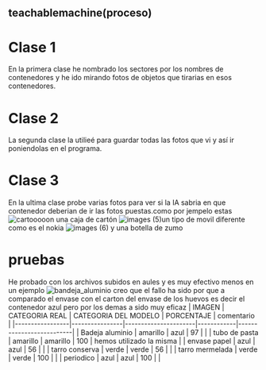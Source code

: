 ## teachablemachine(proceso)
# Clase 1
En la primera clase he nombrado los sectores por los nombres de contenedores y he ido mirando fotos de objetos que tirarias en esos contenedores.
# Clase 2
La segunda clase la utilieé para guardar todas las fotos que vi y así ir poniendolas en el programa.
# Clase 3
En la ultima clase probe varias fotos para ver si la IA sabria en que contenedor deberian de ir las fotos puestas.como por jempelo estas
![cartooooon](https://user-images.githubusercontent.com/122264819/214005690-9f19ea1a-f208-45f2-8702-fb4f175bcacd.jpeg) una caja de cartón
![images (5)](https://user-images.githubusercontent.com/122264819/214006128-5746e798-a602-4724-8579-192507e12200.jpeg)un tipo de movil diferente como es el nokia
![images (6)](https://user-images.githubusercontent.com/122264819/214006399-24246942-240f-43cc-acd2-18b9aca15fb4.jpeg) y una botella de zumo
# pruebas
He probado con los archivos subidos en aules y es muy efectivo menos en un ejemplo ![bandeja_aluminio](https://user-images.githubusercontent.com/122264819/214512499-e299e3e2-f156-4ace-9ff0-f374c3ab7348.jpeg) creo que el fallo ha sido por que a comparado el envase con el carton del envase de los huevos es decir el contenedor azul pero por los demas a sido muy eficaz
| IMAGEN          | CATEGORIA REAL | CATEGORIA DEL MODELO | PORCENTAJE | comentario               |
|-----------------|----------------|----------------------|------------|--------------------------|
| Badeja aluminio | amarillo       | azul                 | 97         |                          |
| tubo de pasta   | amarillo       | amarillo             | 100        | hemos utilizado la misma |
| envase papel    | azul           | azul                 | 56         |                          |
| tarro conserva  | verde          | verde                | 56         |                          |
| tarro mermelada | verde          | verde                | 100        |                          |
| periodico       | azul           | azul                 | 100        |                          |
